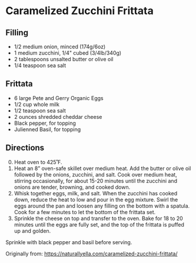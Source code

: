 Caramelized Zucchini Frittata
=========

Filling
-----------
 * 1/2 medium onion, minced (174g/6oz)
 * 1 medium zucchini, 1/4" cubed (3/4lb/340g)
 * 2 tablespoons unsalted butter or olive oil
 * 1/4 teaspoon sea salt

Frittata
-----------
 * 6 large Pete and Gerry Organic Eggs
 * 1/2 cup whole milk
 * 1/2 teaspoon sea salt
 * 2 ounces shredded cheddar cheese
 * Black pepper, for topping
 * Julienned Basil, for topping

Directions
---------
 0. Heat oven to 425˚F. 
 1. Heat an 8” oven-safe skillet over medium heat. Add the butter or olive oil followed by the onions, zucchini, and salt. Cook over medium heat, stirring occasionally, for about 15-20 minutes until the zucchini and onions are tender, browning, and cooked down.
 2. Whisk together eggs, milk, and salt. When the zucchini has cooked down, reduce the heat to low and pour in the egg mixture. Swirl the eggs around the pan and loosen any filling on the bottom with a spatula. Cook for a few minutes to let the bottom of the frittata set. 
 3. Sprinkle the cheese on top and transfer to the oven. Bake for 18 to 20 minutes until the eggs are fully set, and the top of the frittata is puffed up and golden. 

Sprinkle with black pepper and basil before serving.

Originally from:
  https://naturallyella.com/caramelized-zucchini-frittata/
